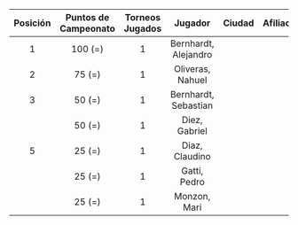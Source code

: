 |  Posición  |  Puntos de Campeonato  |  Torneos Jugados  |       Jugador        |  Ciudad  |  Afiliación  |  Puntos sumados  |
|:----------:|:----------------------:|:-----------------:|:--------------------:|:--------:|:------------:|:----------------:|
|     1      |        100 (=)         |         1         | Bernhardt, Alejandro |          |              |    100 (T01)     |
|     2      |         75 (=)         |         1         |   Oliveras, Nahuel   |          |              |     75 (T01)     |
|     3      |         50 (=)         |         1         | Bernhardt, Sebastian |          |              |     50 (T01)     |
|            |         50 (=)         |         1         |    Diez, Gabriel     |          |              |     50 (T01)     |
|     5      |         25 (=)         |         1         |    Diaz, Claudino    |          |              |     25 (T01)     |
|            |         25 (=)         |         1         |     Gatti, Pedro     |          |              |     25 (T01)     |
|            |         25 (=)         |         1         |     Monzon, Mari     |          |              |     25 (T01)     |